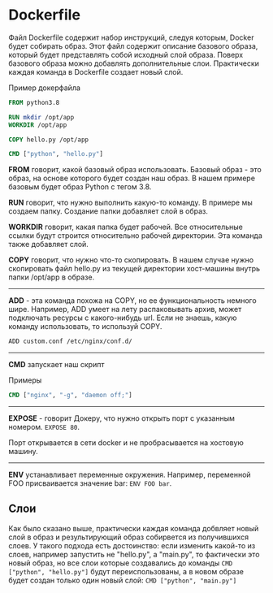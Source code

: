 # Dockerfile

Файл Dockerfile содержит набор инструкций, следуя которым, Docker будет собирать образ. Этот файл содержит описание базового образа, который будет представлять собой исходный слой образа. Поверх базового образа можно добавлять дополнительные слои. Практически каждая команда в Dockerfile создает новый слой.

Пример докерфайла

```dockerfile
FROM python3.8

RUN mkdir /opt/app
WORKDIR /opt/app

COPY hello.py /opt/app

CMD ["python", "hello.py"]
```

__FROM__ говорит, какой базовый образ использовать. Базовый образ - это образ, на основе которого будет создан наш образ. В нашем примере базовым будет образ Python с тегом 3.8.

__RUN__ говорит, что нужно выполнить какую-то команду. В примере мы создаем папку. Создание папки добавляет слой в образ.

__WORKDIR__ говорит, какая папка будет рабочей. Все относительные ссылки будут строится относительно рабочей директории. Эта команда также добавляет слой.

__COPY__ говорит, что нужно что-то скопировать. В нашем случае нужно скопировать файл hello.py из текущей директории хост-машины внутрь папки /opt/app в образе.

---

__ADD__ - эта команда похожа на COPY, но ее функциональность немного шире. Например, ADD умеет на лету распаковывать архив, может подключать ресурсы с какого-нибудь url. Если не знаешь, какую команду использовать, то используй COPY.

```bash
ADD custom.conf /etc/nginx/conf.d/
```

---

__CMD__ запускает наш скрипт

Примеры

```dockerfile
CMD ["nginx", "-g", "daemon off;"]
```

---

__EXPOSE__ - говорит Докеру, что нужно открыть порт с указанным номером. `EXPOSE 80`.

Порт открывается в сети docker и не пробрасывается на хостовую машину.

---

__ENV__ устанавливает переменные окружения. Например, переменной FOO присваивается значение bar: `ENV FOO bar`.

## Слои

Как было сказано выше, практически каждая команда добвляет новый слой в образ и результирующий образ собирвется из получившихся слоев. У такого подхода есть достоинство: если изменить какой-то из слоев, например запустить не "hello.py", а "main.py", то фактически это новый образ, но все слои которые создавались до команды `CMD ["python", "hello.py"]` будут переиспользованы, а в новом образе будет создан только один новый слой: `CMD ["python", "main.py"]`
